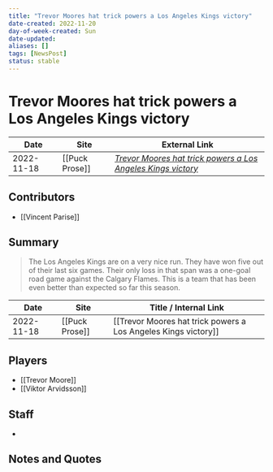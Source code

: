 ```yaml
---
title: "Trevor Moores hat trick powers a Los Angeles Kings victory"
date-created: 2022-11-20
day-of-week-created: Sun
date-updated: 
aliases: []
tags: [NewsPost]
status: stable
---
```


# Trevor Moores hat trick powers a Los Angeles Kings victory

| Date       | Site           | External Link                                                                                                                               |
| ---------- | -------------- | ------------------------------------------------------------------------------------------------------------------------------------------- |
| 2022-11-18 | [[Puck Prose]] | [*Trevor Moores hat trick powers a Los Angeles Kings victory*](https://puckprose.com/2022/11/18/moore-hat-trick-los-angeles-kings-victory/) |

## Contributors
- [[Vincent Parise]]

## Summary
> The Los Angeles Kings are on a very nice run. They have won five out of their last six games. Their only loss in that span was a one-goal road game against the Calgary Flames. This is a team that has been even better than expected so far this season.

| Date       | Site           | Title / Internal Link                                          |
| ---------- | -------------- | -------------------------------------------------------------- |
| 2022-11-18 | [[Puck Prose]] | [[Trevor Moores hat trick powers a Los Angeles Kings victory]] |

## Players
- [[Trevor Moore]]
- [[Viktor Arvidsson]]

## Staff
- 

## Notes and Quotes
> 

